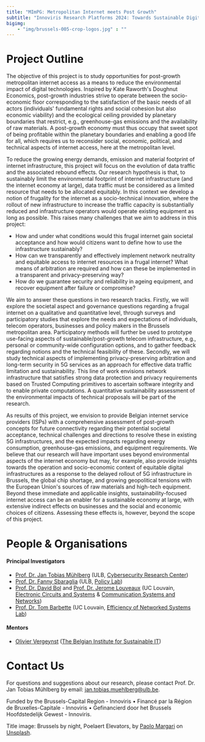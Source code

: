 ```yaml
---
title: "MImPG: Metropolitan Internet meets Post Growth"
subtitle: "Innoviris Research Platforms 2024: Towards Sustainable Digitalization"
bigimg:
    - "img/brussels-005-crop-logos.jpg" : ""
---
```


# Project Outline

The objective of this project is to study opportunities for post-growth
metropolitan internet access as a means to reduce the environmental impact
of digital technologies. Inspired by Kate Raworth's Doughnut Economics,
post-growth industries strive to operate between the socio-economic floor
corresponding to the satisfaction of the basic needs of all actors
(individuals' fundamental rights and social cohesion but also economic
viability) and the ecological ceiling provided by planetary boundaries that
restrict, e.g., greenhouse-gas emissions and the availability of raw
materials. A post-growth economy must thus occupy that sweet spot of being
profitable within the planetary boundaries and enabling a good life for
all, which requires us to reconsider social, economic, political, and
technical aspects of internet access, here at the metropolitan level.

To reduce the growing energy demands, emission and material footprint of
internet infrastructure, this project will focus on the evolution of data
traffic and the associated rebound effects. Our research hypothesis is
that, to sustainably limit the environmental footprint of internet
infrastructure (and the internet economy at large), data traffic must be
considered as a limited resource that needs to be allocated equitably. In
this context we develop a notion of frugality for the internet as a
socio-technical innovation, where the rollout of new infrastructure to
increase the traffic capacity is substantially reduced and infrastructure
operators would operate existing equipment as long as possible. This raises
many challenges that we aim to address in this project:

- How and under what conditions would this frugal internet gain societal
  acceptance and how would citizens want to define how to use the
infrastructure sustainably?
- How can we transparently and effectively implement network neutrality and
  equitable access to internet resources in a frugal internet? What means
of arbitration are required and how can these be implemented in a
transparent and privacy-preserving way?
- How do we guarantee security and reliability in ageing equipment, and
  recover equipment after failure or compromise?

We aim to answer these questions in two research tracks. Firstly, we will
explore the societal aspect and governance questions regarding a frugal
internet on a qualitative and quantitative level, through surveys and
participatory studies that explore the needs and expectations of
individuals, telecom operators, businesses and policy makers in the
Brussels metropolitan area. Participatory methods will further be used to
prototype use-facing aspects of sustainable/post-growth telecom
infrastructure, e.g., personal or community-wide configuration options, and
to gather feedback regarding notions and the technical feasibility of
these. Secondly, we will study technical aspects of implementing
privacy-preserving arbitration and long-term security in 5G services as an
approach for effective data traffic limitation and sustainability. This
line of work envisions network infrastructure that satisfies strong data
protection and privacy requirements based on Trusted Computing primitives
to ascertain software integrity and to enable private computations. A
quantitative sustainability assessment of the environmental impacts of
technical proposals will be part of the research.

As results of this project, we envision to provide Belgian internet service
providers (ISPs) with a comprehensive assessment of post-growth concepts
for future connectivity regarding their potential societal acceptance,
technical challenges and directions to resolve these in existing 5G
infrastructures, and the expected impacts regarding energy consumption,
greenhouse-gas emissions, and equipment requirements. We believe that our
research will have important uses beyond environmental aspects of the
internet economy but may, for example, also provide insights towards the
operation and socio-economic context of equitable digital infrastructures
as a response to the delayed rollout of 5G infrastructure in Brussels, the
global chip shortage, and growing geopolitical tensions with the European
Union's sources of raw materials and high-tech equipment. Beyond these
immediate and applicable insights, sustainability-focused internet access
can be an enabler for a sustainable economy at large, with extensive
indirect effects on businesses and the social and economic choices of
citizens. Assessing these effects is, however, beyond the scope of this
project. 

# People & Organisations

#### Principal Investigators

- [Prof. Dr. Jan Tobias Mühlberg](https://www.beetzsee.de/aboutme.html) (ULB, [Cybersecurity Research Center](https://cybersecurity.ulb.ac.be/))
- [Prof. Dr. Fanny Sbaraglia](https://www.linkedin.com/in/fanny-sbaraglia-331b3783/) (ULB, [Policy Lab](https://policylab.ulb.be/))
- [Prof. Dr. David Bol](https://perso.uclouvain.be/david.bol/) and [Prof. Dr. Jerome Louveaux](https://scholar.google.be/citations?user=dqfRmkAAAAAJ&hl=fr) (UC Louvain, [Electronic Circuits and Systems](https://uclouvain.be/en/research-institutes/icteam/ecs.html) & [Communication Systems and Networks](https://uclouvain.be/en/research-institutes/icteam/communication-systems-and-networks.html))
- [Prof. Dr. Tom Barbette](https://perso.uclouvain.be/tom.barbette/) (UC Louvain, [Efficiency of Networked Systems Lab](https://perso.uclouvain.be/tom.barbette/ensg/))

#### Mentors

- [Olivier Vergeynst](linkedin.com/in/oliviervergeynst) ([The Belgian Institute for Sustainable IT](https://isit-be.org/))


# Contact Us

For questions and suggestions about our research, please contact Prof. Dr.
Jan Tobias Mühlberg by email: [jan.tobias.muehlberg@ulb.be](mailto:jan.tobias.muehlberg@ulb.be).

Funded by the Brussels-Capital Region - Innoviris &bull;
Financé par la Région de Bruxelles-Capitale - Innoviris &bull;
Gefinancierd door  het Brussels Hoofdstedelijk Gewest - Innoviris.

Title image: Brussels by night, Poelaert Elevators, by [Paolo Margari](https://unsplash.com/@paolomargari?utm_content=creditCopyText&utm_medium=referral&utm_source=unsplash) on [Unsplash](https://unsplash.com/photos/a-view-of-a-city-at-night-from-a-rooftop-GAlMu7FMdaw?utm_content=creditCopyText&utm_medium=referral&utm_source=unsplash).

